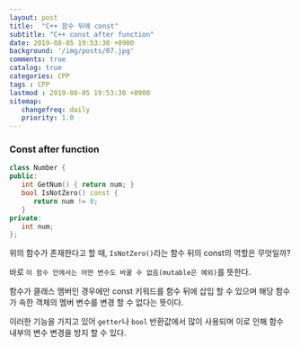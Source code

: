 ```yaml
---
layout: post
title:  "C++ 함수 뒤에 const"
subtitle: "C++ const after function"
date: 2019-08-05 19:53:30 +0900
background: '/img/posts/07.jpg'
comments: true
catalog: true
categories: CPP
tags : CPP
lastmod : 2019-08-05 19:53:30 +0900
sitemap:
   changefreq: daily
   priority: 1.0
---
```


### Const after function

```cpp
class Number {
public:
   int GetNum() { return num; }
   bool IsNotZero() const {
      return num != 0;
   }
private:
   int num;
};
```

위의 함수가 존재한다고 할 때, `IsNotZero()`라는 함수 뒤의 const의 역할은 무엇일까?

바로 `이 함수 안에서는 어떤 변수도 바꿀 수 없음(mutable은 예외)`를 뜻한다.

함수가 클래스 멤버인 경우에만 const 키워드를 함수 뒤에 삽입 할 수 있으며 해당 함수가 속한 객체의 멤버 변수를 변경 할 수 없다는 뜻이다.

이러한 기능을 가지고 있어 `getter`나 `bool` 반환값에서 많이 사용되며 이로 인해 함수 내부의 변수 변경을 방지 할 수 있다.

